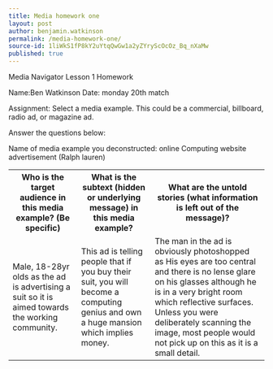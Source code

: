 ```yaml
---
title: Media homework one
layout: post
author: benjamin.watkinson
permalink: /media-homework-one/
source-id: 1liWkS1fP8kY2uYtqQwGw1a2yZYryScOcOz_Bq_nXaMw
published: true
---
```

Media Navigator Lesson 1 Homework

Name:Ben Watkinson       Date: monday 20th match 

Assignment: Select a media example. This could be a commercial, billboard, radio ad, or magazine ad. 

Answer the questions below:

Name of media example you deconstructed: online Computing website advertisement (Ralph lauren)

<table>
  <tr>
    <th>Who is the target audience in this media example? (Be specific)</th>
    <th>What is the subtext (hidden or underlying message) in this media example?</th>
    <th>What are the untold stories
(what information is left out of the message)?</th>
  </tr>
  <tr>
    <td>Male, 18-28yr olds as the ad is advertising a suit so it is aimed towards the working community. </td>
    <td>This ad is telling people that if you buy their suit, you will become a computing genius and own a huge mansion which implies money. </td>
    <td>The man in the ad is obviously photoshopped as 
His eyes are too central and there is no lense glare on his glasses although he is in a very bright room which reflective surfaces. Unless you were deliberately scanning the image, most people would not pick up on this as it is a small detail.</td>
  </tr>
</table>



